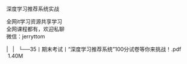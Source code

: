 深度学习推荐系统实战

全网it学习资源共享学习<br>全网课程都有，欢迎私聊<br>微信：jerryttom<br>

| &nbsp;&nbsp;| &nbsp;&nbsp;└──35丨期末考试丨“深度学习推荐系统”100分试卷等你来挑战！.pdf &nbsp;1.40M